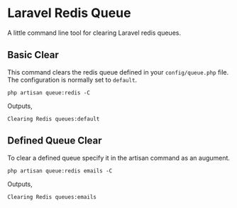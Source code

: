 # Laravel Redis Queue

A little command line tool for clearing Laravel redis queues.

## Basic Clear

This command clears the redis queue defined in your `config/queue.php` file. The configuration is normally set to `default`.

```shell
php artisan queue:redis -C
```

Outputs,

```
Clearing Redis queues:default
```

## Defined Queue Clear

To clear a defined queue specify it in the artisan command as an augument.

```shell
php artisan queue:redis emails -C
```

Outputs,

```
Clearing Redis queues:emails
```